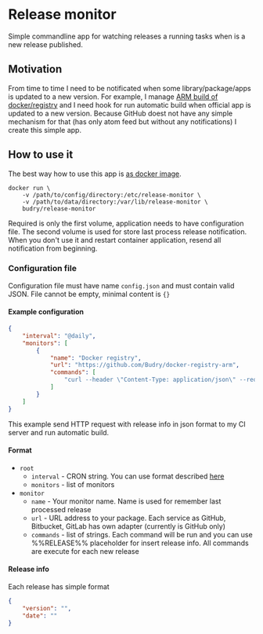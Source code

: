 # Release monitor

Simple commandline app for watching releases a running tasks when is a new release published.

## Motivation

From time to time I need to be notificated when some library/package/apps is updated to a new version. For example, I manage [ARM build of docker/registry](https://github.com/Budry/docker-registry-arm) and I need hook for run automatic build when official app is updated to a new version. Because GitHub doest not have any simple mechanism for that (has only atom feed but without any notifications) I create this simple app.

## How to use it

The best way how to use this app is [as docker image](https://hub.docker.com/r/budry/release-monitor/).

```shell
docker run \
    -v /path/to/config/directory:/etc/release-monitor \
    -v /path/to/data/directory:/var/lib/release-monitor \
    budry/release-monitor
```

Required is only the first volume, application needs to have configuration file. The second volume is used for store last process release notification. When you don't use it and restart container application, resend all notification from beginning.

### Configuration file

Configuration file must have name `config.json` and must contain valid JSON. File cannot be empty, minimal content is `{}`

#### Example configuration

```json
{
    "interval": "@daily",
    "monitors": [
        {
            "name": "Docker registry",
            "url": "https://github.com/Budry/docker-registry-arm",
            "commands": [
                "curl --header \"Content-Type: application/json\" --request POST --data %%RELEASE%% <CI server endpoint>"
            ]
        }
    ]
}
```

This example send HTTP request with release info in json format to my CI server and run automatic build. 

#### Format

* `root`
    * `interval` - CRON string. You can use format described [here](https://godoc.org/github.com/robfig/cron)
    * `monitors` - list of monitors
* `monitor`
    * `name` - Your monitor name. Name is used for remember last processed release
    * `url` - URL address to your package. Each service as GitHub, Bitbucket, GitLab has own adapter (currently is GitHub only)
    * `commands` - list of strings. Each command will be run and you can use %%RELEASE%% placeholder for insert release info. All commands are execute for each new release

#### Release info

Each release has simple format

```json
{
    "version": "",
    "date": "" 
}
```

